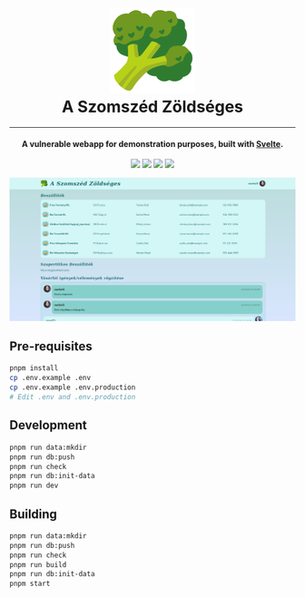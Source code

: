 <h1 align="center">
  <br>
  <img src="docs/images/logo.svg" alt="A Szomszéd Zöldséges logó" width="150">
  <br>
  A Szomszéd Zöldséges
  <br>
</h1>

<hr>
<h4 align="center">A vulnerable webapp for demonstration purposes, built with <a href="https://svelte.dev/" target="_blank">Svelte</a>.</h4>

<p align="center">
    <img
		src="https://img.shields.io/github/created-at/bauerbrun0/szomszed-zoldseges"
    >
	<img
		src="https://img.shields.io/github/commit-activity/y/bauerbrun0/szomszed-zoldseges"
    >
	<img
		src="https://img.shields.io/github/languages/top/bauerbrun0/szomszed-zoldseges"
    >
	<img
		src="https://img.shields.io/github/v/release/bauerbrun0/szomszed-zoldseges"
	>

</p>

![Home page screenshot](docs/images/home-page.png)
## Pre-requisites

```bash
pnpm install
cp .env.example .env
cp .env.example .env.production
# Edit .env and .env.production
```

## Development

```bash
pnpm run data:mkdir
pnpm run db:push
pnpm run check
pnpm run db:init-data
pnpm run dev
```

## Building

```bash
pnpm run data:mkdir
pnpm run db:push
pnpm run check
pnpm run build
pnpm run db:init-data
pnpm start
```